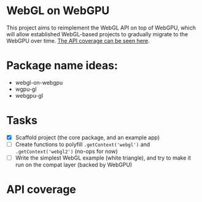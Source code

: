 # WebGL on WebGPU

This project aims to reimplement the WebGL API on top of WebGPU, which will allow established WebGL-based projects to gradually migrate to the WebGPU over time.
[The API coverage can be seen here](#api-coverage).

# Package name ideas:
- webgl-on-webgpu
- wgpu-gl
- webgpu-gl

# Tasks
- [x] Scaffold project (the core package, and an example app)
- [ ] Create functions to polyfill `.getContext('webgl')` and `.getContext('webgl2')` (no-ops for now)
- [ ] Write the simplest WebGL example (white triangle), and try to make it run on the compat layer (backed by WebGPU)

# API coverage
